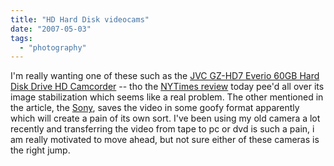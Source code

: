 ```yaml
---
title: "HD Hard Disk videocams"
date: "2007-05-03"
tags: 
  - "photography"
---
```


I'm really wanting one of these such as the [JVC GZ-HD7 Everio 60GB Hard Disk Drive HD Camcorder](http://www.bhphotovideo.com/bnh/controller/home?A=details&kw=JVGZHD7&is=REG&Q=&O=productlist&sku=479003 "JVC GZ-HD7 Everio 60GB Hard Disk Drive HD Camcorder") -- tho the [NYTimes review](http://www.nytimes.com/2007/05/03/technology/03pogue.html?ref=technology) today pee'd all over its image stabilization which seems like a real problem. The other mentioned in the article, the [Sony](http://www.sonystyle.com/is-bin/INTERSHOP.enfinity/eCS/Store/en/-/USD/SY_DisplayProductInformation-Start?ProductSKU=HDRSR7&CategoryName=dcc_DICamcorders_HighDefinitionVideo&DCMP=FROOGLE&HQS=HDRSR7), saves the video in some goofy format apparently which will create a pain of its own sort. I've been using my old camera a lot recently and transferring the video from tape to pc or dvd is such a pain, i am really motivated to move ahead, but not sure either of these cameras is the right jump.
